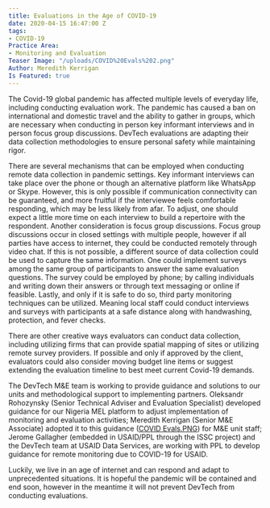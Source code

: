 ```yaml
---
title: Evaluations in the Age of COVID-19
date: 2020-04-15 16:47:00 Z
tags:
- COVID-19
Practice Area:
- Monitoring and Evaluation
Teaser Image: "/uploads/COVID%20Evals%202.png"
Author: Meredith Kerrigan
Is Featured: true
---
```


The Covid-19 global pandemic has affected multiple levels of everyday life, including conducting evaluation work. The pandemic has caused a ban on international and domestic travel and the ability to gather in groups, which are necessary when conducting in person key informant interviews and in person focus group discussions. DevTech evaluations are adapting their data collection methodologies to ensure personal safety while maintaining rigor.

There are several mechanisms that can be employed when conducting remote data collection in pandemic settings. Key informant interviews can take place over the phone or though an alternative platform like WhatsApp or Skype. However, this is only possible if communication connectivity can be guaranteed, and more fruitful if the interviewee feels comfortable responding, which may be less likely from afar. To adjust, one should expect a little more time on each interview to build a repertoire with the respondent. Another consideration is focus group discussions. Focus group discussions occur in closed settings with multiple people, however if all parties have access to internet, they could be conducted remotely through video chat. If this is not possible, a different source of data collection could be used to capture the same information. One could implement surveys among the same group of participants to answer the same evaluation questions. The survey could be employed by phone; by calling individuals and writing down their answers or through text messaging or online if feasible. Lastly, and only if it is safe to do so, third party monitoring techniques can be utilized. Meaning local staff could conduct interviews and surveys with participants at a safe distance along with handwashing, protection, and fever checks.  
 
There are other creative ways evaluators can conduct data collection, including utilizing firms that can provide spatial mapping of sites or utilizing remote survey providers. If possible and only if approved by the client, evaluators could also consider moving budget line items or suggest extending the evaluation timeline to best meet current Covid-19 demands. 
  
The DevTech M&E team is working to provide guidance and solutions to our units and methodological support to implementing partners. Oleksandr Rohozynsky (Senior Technical Adviser and Evaluation Specialist) developed guidance for our Nigeria MEL platform to adjust implementation of monitoring and evaluation activities; Meredith Kerrigan (Senior M&E Associate) adopted it to this guidance ([COVID Evals.PNG](/uploads/COVID%20Evals.PNG)) for M&E unit staff; Jerome Gallagher (embedded in USAID/PPL through the ISSC project) and the DevTech team at USAID Data Services, are working with PPL to develop guidance for remote monitoring due to COVID-19 for USAID.
 
Luckily, we live in an age of internet and can respond and adapt to unprecedented situations. It is hopeful the pandemic will be contained and end soon, however in the meantime it will not prevent DevTech from conducting evaluations. 

